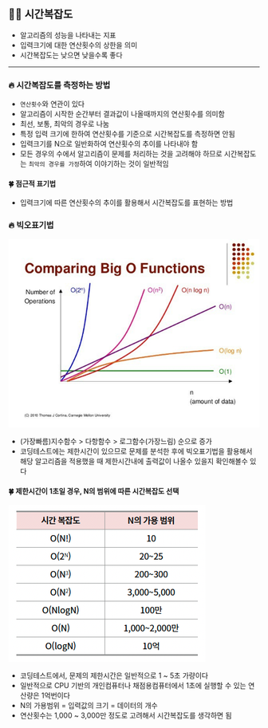 ## 🙆‍♂️ 시간복잡도

- 알고리즘의 성능을 나타내는 지표
- 입력크기에 대한 연산횟수의 상한을 의미
- 시간복잡도는 낮으면 낮을수록 좋다

---

### 🔥 시간복잡도를 측정하는 방법

- `연산횟수`와 연관이 있다
- 알고리즘이 시작한 순간부터 결과값이 나올때까지의 연산횟수를 의미함
- 최선, 보통, 최악의 경우로 나눔
- 특정 입력 크기에 한하여 연산횟수를 기준으로 시간복잡도를 측정하면 안됨
- 입력크기를 N으로 일반화하여 연산횟수의 추이를 나타내야 함
- 모든 경우의 수에서 알고리즘이 문제를 처리하는 것을 고려해야 하므로 시간복잡도는 `최악의 경우를 가정`하여 이야기하는 것이 일반적임

#### 🍀 점근적 표기법

- 입력크기에 따른 연산횟수의 추이를 활용해서 시간복잡도를 표현하는 방법

### 🔥 빅오표기법

![img.png](img/빅오표기법.png)

- (가장빠름)지수함수 > 다항함수 > 로그함수(가장느림) 순으로 증가
- 코딩테스트에는 제한시간이 있으므로 문제를 분석한 후에 빅오표기법을 활용해서 해당 알고리즘을 적용했을 때 제한시간내에 출력값이 나올수 있을지 확인해볼수 있다

#### 🍀 제한시간이 1초일 경우, N의 범위에 따른 시간복잡도 선택

![img_1.png](img/1초가용범위.png)

- 코딩테스트에서, 문제의 제한시간은 일반적으로 1 ~ 5초 가량이다
- 일반적으로 CPU 기반의 개인컴퓨터나 채점용컴퓨터에서 1초에 실행할 수 있는 연산량은 1억번이다
- N의 가용범위 = 입력값의 크기 = 데이터의 개수
- 연산횟수는 1,000 ~ 3,000만 정도로 고려해서 시간복잡도를 생각하면 됨